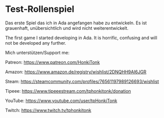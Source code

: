 # Test-Rollenspiel
Das erste Spiel das ich in Ada angefangen habe zu entwickeln. Es ist grauenhaft, unübersichtlich und wird nicht weiterentwickelt.

The first game I started developing in Ada. It is horrific, confusing and will not be developed any further.

Mich unterstützen/Support me:

Patreon: https://www.patreon.com/HonkiTonk

Amazon: https://www.amazon.de/registry/wishlist/2DNQHH9AI6JGR

Steam: https://steamcommunity.com/profiles/76561197989126693/wishlist

Tipeee: https://www.tipeeestream.com/tphonkitonk/donation

YouTube: https://www.youtube.com/user/tpHonkiTonk

Twitch: https://www.twitch.tv/tphonkitonk
